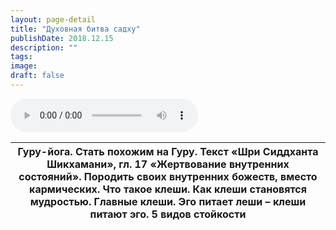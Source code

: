 ```yaml
---
layout: page-detail
title: "Духовная битва садху"
publishDate: 2018.12.15
description: ""
tags:
image:
draft: false
---
```


<audio title="2018.12.15 - Духовная битва садху.mp3" src="https://filer-api.advayta.org/v1.0/public/files/75113" controls=""></audio>

| Гуру-йога. Стать похожим на Гуру. Текст «Шри Сиддханта Шикхамани», гл. 17 «Жертвование внутренних состояний». Породить своих внутренних божеств, вместо кармических. Что такое клеши. Как клеши становятся мудростью. Главные клеши. Эго питает леши – клеши питают эго. 5 видов стойкости |
| ------------------------------------------------------------------------------------------------------------------------------------------------------------------------------------------------------------------------------------------------------------------------------------------ |

  
